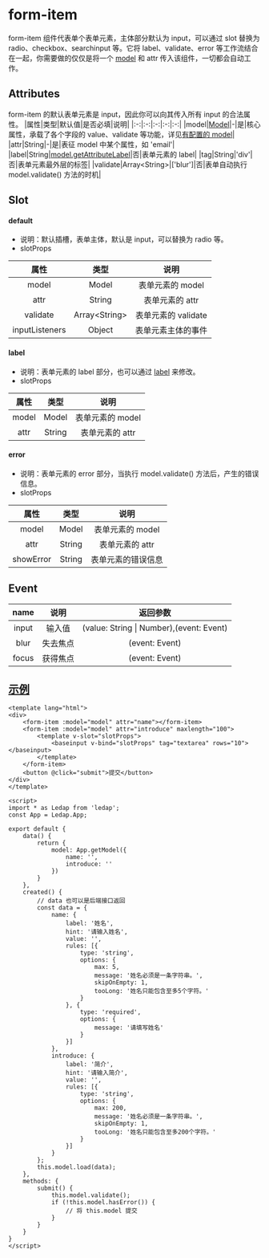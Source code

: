 # form-item
form-item 组件代表单个表单元素，主体部分默认为 input，可以通过 slot 替换为 radio、checkbox、searchinput 等。它将 label、validate、error 等工作流结合在一起，你需要做的仅仅是将一个 [model](/api/Model/#获取实例) 和 attr 传入该组件，一切都会自动工作。


## Attributes
form-item 的默认表单元素是 input，因此你可以向其传入所有 input 的合法属性。
|属性|类型|默认值|是否必填|说明|
|:-:|:-:|:-:|:-:|:-:|
|model|[Model](/api/model/#获取实例)|-|是|核心属性，承载了各个字段的 value、validate 等功能，详见[有配置的 model](/api/model/#有配置的-value)|
|attr|String|-|是|表征 model 中某个属性，如 'email'|
|label|String|[model.getAttributeLabel](/api/model/#model-getattributelabel-key)|否|表单元素的 label|
|tag|String|'div'|否|表单元素最外层的标签|
|validate|Array\<String\>|['blur']|否|表单自动执行 model.validate() 方法的时机|

## Slot
#### default
- 说明：默认插槽，表单主体，默认是 input，可以替换为 radio 等。
- slotProps

|属性|类型|说明|
|:-:|:-:|:-:|
|model|Model|表单元素的 model|
|attr|String|表单元素的 attr|
|validate|Array\<String\>|表单元素的 validate|
|inputListeners|Object|表单元素主体的事件|

#### label
- 说明：表单元素的 label 部分，也可以通过 [label](/component/FormItem/#attributes) 来修改。
- slotProps

|属性|类型|说明|
|:-:|:-:|:-:|
|model|Model|表单元素的 model|
|attr|String|表单元素的 attr|

#### error
- 说明：表单元素的 error 部分，当执行 model.validate() 方法后，产生的错误信息。
- slotProps

|属性|类型|说明|
|:-:|:-:|:-:|
|model|Model|表单元素的 model|
|attr|String|表单元素的 attr|
|showError|String|表单元素的错误信息|

## Event
|name|说明|返回参数|
|:-:|:-:|:-:|
|input|输入值|\(value: String \| Number\),\(event: Event\)|
|blur|失去焦点|(event: Event)|
|focus|获得焦点|\(event: Event\)|


## [示例](https://widget.ethercap.com/ledap/default/form-item)
```vue
<template lang="html">
<div>
    <form-item :model="model" attr="name"></form-item>
    <form-item :model="model" attr="introduce" maxlength="100">
        <template v-slot="slotProps">
            <baseinput v-bind="slotProps" tag="textarea" rows="10"></baseinput>
        </template>
    </form-item>
    <button @click="submit">提交</button>
</div>
</template>

<script>
import * as Ledap from 'ledap';
const App = Ledap.App;

export default {
    data() {
        return {
            model: App.getModel({
                name: '',
                introduce: ''
            })
        }
    },
    created() {
        // data 也可以是后端接口返回
        const data = {
            name: {
                label: '姓名',
                hint: '请输入姓名',
                value: '',
                rules: [{
                    type: 'string',
                    options: {
                        max: 5,
                        message: '姓名必须是一条字符串。',
                        skipOnEmpty: 1,
                        tooLong: '姓名只能包含至多5个字符。'
                    }
                }, {
                    type: 'required',
                    options: {
                        message: '请填写姓名'
                    }
                }]
            },
            introduce: {
                label: '简介',
                hint: '请输入简介',
                value: '',
                rules: [{
                    type: 'string',
                    options: {
                        max: 200,
                        message: '姓名必须是一条字符串。',
                        skipOnEmpty: 1,
                        tooLong: '姓名只能包含至多200个字符。'
                    }
                }]
            }
        };
        this.model.load(data);
    },
    methods: {
        submit() {
            this.model.validate();
            if (!this.model.hasError()) {
                // 将 this.model 提交
            }
        }
    }
}
</script>
```
